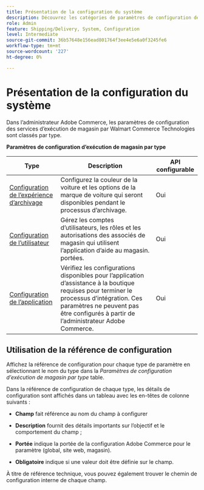 ```yaml
---
title: Présentation de la configuration du système
description: Découvrez les catégories de paramètres de configuration de l’administrateur disponibles pour la solution d’exécution de magasin et la manière dont elles sont configurées.
role: Admin
feature: Shipping/Delivery, System, Configuration
level: Intermediate
source-git-commit: 36b57648e156ead801764f3ee4e5e6a0f3245fe6
workflow-type: tm+mt
source-wordcount: '227'
ht-degree: 0%

---
```


# Présentation de la configuration du système

Dans l’administrateur Adobe Commerce, les paramètres de configuration des services d’exécution de magasin par Walmart Commerce Technologies sont classés par type.

**Paramètres de configuration d’exécution de magasin par type**

| **Type** | **Description** | **API configurable** |
|-------------------------------------------------------------------|--------------------------------------------------------------------------------------------------------------------------------------------------------------------------|----------------------|
| [Configuration de l’expérience d’archivage](store-location-map-provider-setup.md) | Configurez la couleur de la voiture et les options de la marque de voiture qui seront disponibles pendant le processus d’archivage. | Oui |
| [Configuration de l’utilisateur](user-setup.md) | Gérez les comptes d’utilisateurs, les rôles et les autorisations des associés de magasin qui utilisent l’application d’aide au magasin. portées. | Oui |
| [Configuration de l’application](app-setup.md) | Vérifiez les configurations disponibles pour l’application d’assistance à la boutique requises pour terminer le processus d’intégration. Ces paramètres ne peuvent pas être configurés à partir de l’administrateur Adobe Commerce. | Oui |


## Utilisation de la référence de configuration

Affichez la référence de configuration pour chaque type de paramètre en sélectionnant le nom du type dans la _Paramètres de configuration d’exécution de magasin par type_ table.

Dans la référence de configuration de chaque type, les détails de configuration sont affichés dans un tableau avec les en-têtes de colonne suivants :

- **Champ** fait référence au nom du champ à configurer

- **Description** fournit des détails importants sur l’objectif et le comportement du champ ;

- **Portée** indique la portée de la configuration Adobe Commerce pour le paramètre (global, site web, magasin).

- **Obligatoire** indique si une valeur doit être définie sur le champ.

À titre de référence technique, vous pouvez également trouver le chemin de configuration interne de chaque champ.

